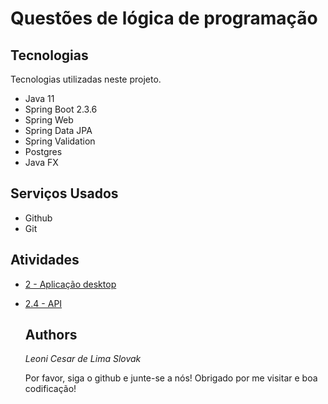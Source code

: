 # Questões de lógica de programação

## Tecnologias

Tecnologias utilizadas neste projeto.

* Java 11
* Spring Boot 2.3.6
* Spring Web
* Spring Data JPA
* Spring Validation
* Postgres
* Java FX


## Serviços Usados

* Github
* Git

## Atividades
- [2 - Aplicação desktop](https://github.com/leoniCS99/storeShoes)
- [2.4 - API](https://github.com/leoniCS99/Api-store)

  ## Authors

  *Leoni Cesar de Lima Slovak*

  Por favor, siga o github e junte-se a nós!
  Obrigado por me visitar e boa codificação!
